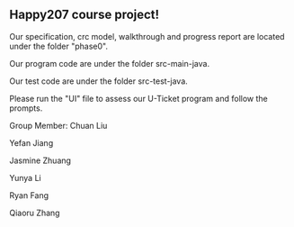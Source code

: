 ## Happy207 course project!


Our specification, crc model, walkthrough and progress report are located under the folder "phase0".


Our program code are under the folder src-main-java.


Our test code are under the folder src-test-java.


Please run the "UI" file to assess our U-Ticket program and follow the prompts.

Group Member:
Chuan Liu 

Yefan Jiang 

Jasmine Zhuang

Yunya Li

Ryan Fang

Qiaoru Zhang 

